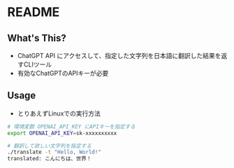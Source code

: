 # README

## What's This?
- ChatGPT API にアクセスして、指定した文字列を日本語に翻訳した結果を返すCLIツール
- 有効なChatGPTのAPIキーが必要

## Usage
- とりあえずLinuxでの実行方法

```bash
# 環境変数 OPENAI_API_KEY にAPIキーを指定する
export OPENAI_API_KEY=sk-xxxxxxxxxx

# 翻訳して欲しい文字列を指定する
./translate -t "Hello, World!"
translated: こんにちは、世界！
```
